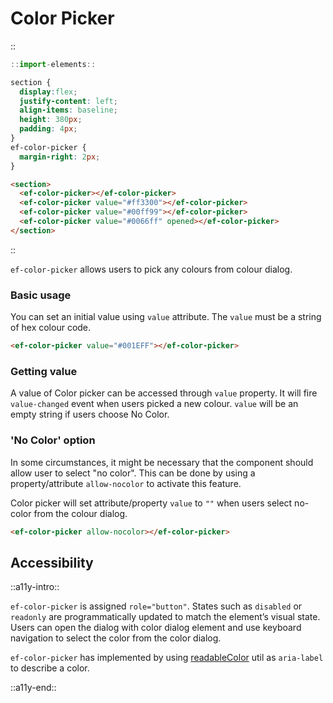 <!--
type: page
title: Color Picker
location: ./elements/color-picker
layout: default
-->

# Color Picker
::
```javascript
::import-elements::
```
```css
section {
  display:flex;
  justify-content: left;
  align-items: baseline;
  height: 380px;
  padding: 4px;
}
ef-color-picker {
  margin-right: 2px;
}
```
```html
<section>
  <ef-color-picker></ef-color-picker>
  <ef-color-picker value="#ff3300"></ef-color-picker>
  <ef-color-picker value="#00ff99"></ef-color-picker>
  <ef-color-picker value="#0066ff" opened></ef-color-picker>
</section>
```
::

`ef-color-picker` allows users to pick any colours from colour dialog.

### Basic usage
You can set an initial value using `value` attribute. The `value` must be a string of hex colour code.

```html
<ef-color-picker value="#001EFF"></ef-color-picker>
```

### Getting value
A value of Color picker can be accessed through `value` property. It will fire `value-changed` event when users picked a new colour. `value` will be an empty string if users choose No Color.

### 'No Color' option
In some circumstances, it might be necessary that the component should allow user to select "no color". This can be done by using a property/attribute `allow-nocolor` to activate this feature.

Color picker will set attribute/property `value` to `""` when users select no-color from the colour dialog.

```html
<ef-color-picker allow-nocolor></ef-color-picker>
```

## Accessibility
::a11y-intro::

`ef-color-picker` is assigned `role="button"`. States such as `disabled` or `readonly` are programmatically updated to match the element’s visual state. Users can open the dialog with color dialog element and use keyboard navigation to select the color from the color dialog.

`ef-color-picker` has implemented by using [readableColor](https://github.com/Refinitiv/refinitiv-ui/tree/v6/packages/utils#color-helper) util as `aria-label` to describe a color.

::a11y-end::

